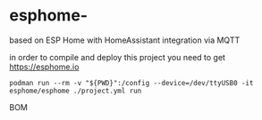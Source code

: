 # esphome-<project>
<Project> based on ESP Home with HomeAssistant integration via MQTT

in order to compile and deploy this project you need to get https://esphome.io


```podman run --rm -v "${PWD}":/config --device=/dev/ttyUSB0 -it esphome/esphome ./project.yml run```



BOM
